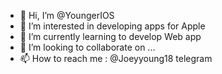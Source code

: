 - 👋 Hi, I’m @YoungerIOS
- 👀 I’m interested in developing apps for Apple
- 🌱 I’m currently learning to develop Web app
- 💞️ I’m looking to collaborate on ...
- 📫 How to reach me : @Joeyyoung18 telegram

<!---
YoungerIOS/YoungerIOS is a ✨ special ✨ repository because its `README.md` (this file) appears on your GitHub profile.
You can click the Preview link to take a look at your changes.
--->
